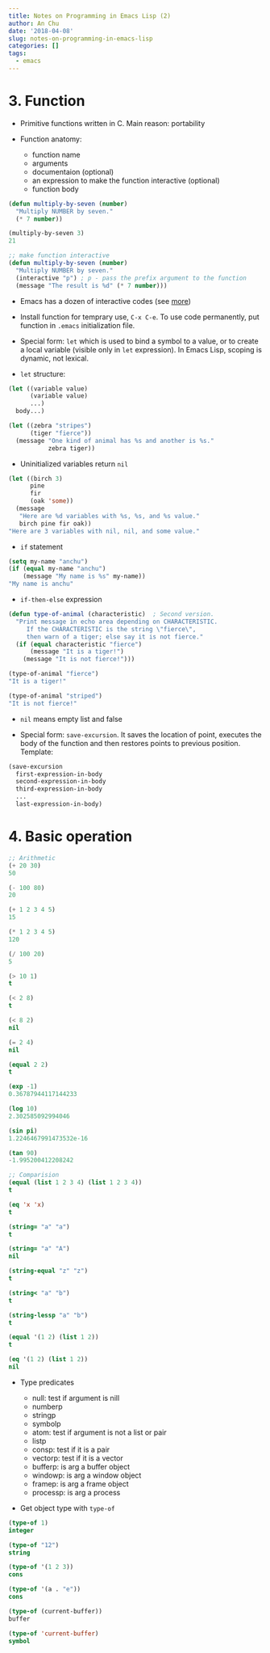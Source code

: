 ```yaml
---
title: Notes on Programming in Emacs Lisp (2)
author: An Chu
date: '2018-04-08'
slug: notes-on-programming-in-emacs-lisp
categories: []
tags:
  - emacs
---
```



# 3. Function

* Primitive functions written in C. Main reason: portability

* Function anatomy:

  * function name
  * arguments
  * documentaion (optional)
  * an expression to make the function interactive (optional)
  * function body

```lisp
(defun multiply-by-seven (number)
  "Multiply NUMBER by seven."
  (* 7 number))

(multiply-by-seven 3)
21

;; make function interactive
(defun multiply-by-seven (number)
  "Multiply NUMBER by seven."
  (interactive "p") ; p - pass the prefix argument to the function
  (message "The result is %d" (* 7 number)))
```

* Emacs has a dozen of interactive codes (see
  [more](https://www.gnu.org/software/emacs/manual/html_mono/elisp.html#Interactive-Codes))

* Install function for temprary use, `C-x C-e`. To use code permanently, put
  function in `.emacs` initialization file.

* Special form: `let` which is used to bind a symbol to a value, or to create a
  local variable (visible only in `let` expression). In Emacs Lisp, scoping is
  dynamic, not lexical.

* `let` structure:

```lisp
(let ((variable value)
      (variable value)
      ...)
  body...)
```

```lisp
(let ((zebra "stripes")
      (tiger "fierce"))
  (message "One kind of animal has %s and another is %s."
           zebra tiger))
```

* Uninitialized variables return `nil`

```lisp
(let ((birch 3)
      pine
      fir
      (oak 'some))
  (message
   "Here are %d variables with %s, %s, and %s value."
   birch pine fir oak))
"Here are 3 variables with nil, nil, and some value."
```

* `if` statement

```lisp
(setq my-name "anchu")
(if (equal my-name "anchu")
    (message "My name is %s" my-name))
"My name is anchu"
```

* `if-then-else` expression

```lisp
(defun type-of-animal (characteristic)  ; Second version.
  "Print message in echo area depending on CHARACTERISTIC.
     If the CHARACTERISTIC is the string \"fierce\",
     then warn of a tiger; else say it is not fierce."
  (if (equal characteristic "fierce")
      (message "It is a tiger!")
    (message "It is not fierce!")))

(type-of-animal "fierce")
"It is a tiger!"

(type-of-animal "striped")
"It is not fierce!"
```
* `nil` means empty list and false

* Special form: `save-excursion`. It saves the location of point, executes the
  body of the function and then restores points to previous position. Template:

```lisp
(save-excursion
  first-expression-in-body
  second-expression-in-body
  third-expression-in-body
  ...
  last-expression-in-body)
```

# 4. Basic operation

```lisp
;; Arithmetic
(+ 20 30)
50

(- 100 80)
20

(+ 1 2 3 4 5)
15

(* 1 2 3 4 5)
120

(/ 100 20)
5

(> 10 1)
t

(< 2 8)
t

(< 8 2)
nil

(= 2 4)
nil

(equal 2 2)
t

(exp -1)
0.36787944117144233

(log 10)
2.302585092994046

(sin pi)
1.2246467991473532e-16

(tan 90)
-1.995200412208242
```

```lisp
;; Comparision
(equal (list 1 2 3 4) (list 1 2 3 4))
t

(eq 'x 'x)
t

(string= "a" "a")
t

(string= "a" "A")
nil

(string-equal "z" "z")
t

(string< "a" "b")
t

(string-lessp "a" "b")
t

(equal '(1 2) (list 1 2))
t

(eq '(1 2) (list 1 2))
nil
```

* Type predicates

    * null: test if argument is nill
    * numberp
    * stringp
    * symbolp
    * atom: test if argument is not a list or pair
    * listp
    * consp: test if it is a pair
    * vectorp: test if it is a vector
    * bufferp: is arg a buffer object
    * windowp: is arg a window object
    * framep: is arg a frame object
    * processp: is arg a process

* Get object type with `type-of`

```lisp
(type-of 1)
integer

(type-of "12")
string

(type-of '(1 2 3))
cons

(type-of '(a . "e"))
cons

(type-of (current-buffer))
buffer

(type-of 'current-buffer)
symbol
```
